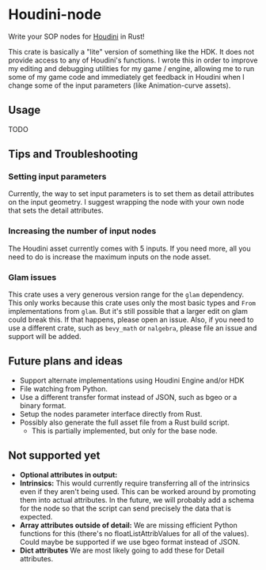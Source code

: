 # Houdini-node

Write your SOP nodes for [Houdini](https://www.sidefx.com/) in Rust!

This crate is basically a "lite" version of something like the HDK. It does not provide access to any of Houdini's
functions. I wrote this in order to improve my editing and debugging utilities for my game / engine, allowing me to run
some of my game code and immediately get feedback in Houdini when I change some of the input parameters (like
Animation-curve assets).

## Usage

TODO

## Tips and Troubleshooting

### Setting input parameters

Currently, the way to set input parameters is to set them as detail attributes on the input geometry. I suggest wrapping
the node with your own node that sets the detail attributes.

### Increasing the number of input nodes

The Houdini asset currently comes with 5 inputs. If you need more, all you need to do is increase the maximum inputs on
the node asset.

### Glam issues

This crate uses a very generous version range for the `glam` dependency. This only works because this crate uses only
the most basic types and `From` implementations from `glam`. But it's still possible that a larger edit on glam could
break this. If that happens, please open an issue. Also, if you need to use a different crate, such as `bevy_math` or
`nalgebra`, please file an issue and support will be added.

## Future plans and ideas

- Support alternate implementations using Houdini Engine and/or HDK
- File watching from Python.
- Use a different transfer format instead of JSON, such as bgeo or a binary format.
- Setup the nodes parameter interface directly from Rust.
- Possibly also generate the full asset file from a Rust build script.
    - This is partially implemented, but only for the base node.

## Not supported yet

- **Optional attributes in output:**
- **Intrinsics:** This would currently require transferring all of the intrinsics even if they aren't being used.
  This can be worked around by promoting them into actual attributes. In the future, we will probably add a schema for
  the node so that the script can send precisely the data that is expected.
- **Array attributes outside of detail:** We are missing efficient Python functions for this (there's no
  floatListAttribValues
  for all of the values). Could maybe be supported if we use
  bgeo format instead of JSON.
- **Dict attributes** We are most likely going to add these for Detail attributes.